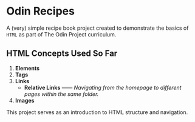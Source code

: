 # Odin Recipes

A (very) simple recipe book project created to demonstrate the basics of `HTML` as part of The Odin Project curriculum.

## HTML Concepts Used So Far
1. **Elements**
2. **Tags**
3. **Links**  
   - **Relative Links** —— _Navigating from the homepage to different pages within the same folder._
4. **Images**

This project serves as an introduction to HTML structure and navigation.
